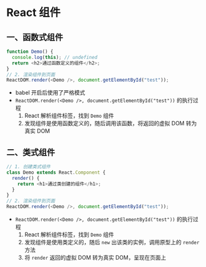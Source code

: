 <!--
 * @Author: East
 * @Date: 2022-02-10 14:03:07
 * @LastEditTime: 2022-02-10 14:42:53
 * @LastEditors: Please set LastEditors
 * @Description: 组件
 * @FilePath: \forGreaterGood\react\03-组件.md
-->

# React 组件

## 一、函数式组件

```js
function Demo() {
  console.log(this); // undefined
  return <h2>通过函数定义的组件</h2>;
}
// 2. 渲染组件到页面
ReactDOM.render(<Demo />, document.getElementById("test"));
```

- babel 开启后使用了严格模式
- `ReactDOM.render(<Demo />, document.getElementById("test"))` 的执行过程
  1. React 解析组件标签，找到 `Demo` 组件
  2. 发现组件是使用函数定义的，随后调用该函数，将返回的虚拟 DOM 转为真实 DOM

## 二、类式组件

```js
// 1. 创建类式组件
class Demo extends React.Component {
  render() {
    return <h1>通过类创建的组件</h1>;
  }
}
// 2. 渲染组件到页面
ReactDOM.render(<Demo />, document.getElementById("test"));
```

- `ReactDOM.render(<Demo />, document.getElementById("test"))` 的执行过程
  1. React 解析组件标签，找到 `Demo` 组件
  2. 发现组件是使用类定义的，随后 `new` 出该类的实例，调用原型上的 `render` 方法
  3. 将 `render` 返回的虚拟 DOM 转为真实 DOM，呈现在页面上

